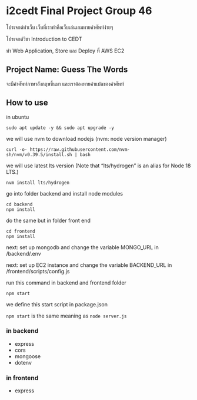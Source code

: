 # i2cedt Final Project Group 46
<p>โปรเจกต์ทำเว็บ เว็บที่เราทำคือเว็บเล่นเกมทายคำศัพท์ง่ายๆ</p>
<p>โปรเจกต์วิชา Introduction to CEDT</p>
<p>ทำ Web Application, Store และ Deploy ที่ AWS EC2</p>

## Project Name: Guess The Words
<p>จะมีคำศัพท์ภาษาอังกฤษขึ้นมา และเราต้องทายคำแปลของคำศัพท์</p>

## How to use
in ubuntu

```
sudo apt update -y && sudo apt upgrade -y
```

we will use nvm to download nodejs (nvm: node version manager)

```
curl -o- https://raw.githubusercontent.com/nvm-sh/nvm/v0.39.5/install.sh | bash
```

we will use latest lts version  (Note that “lts/hydrogen” is an alias for Node 18 LTS.)

```
nvm install lts/hydrogen
```

go into folder backend and install node modules

```
cd backend
npm install
```

do the same but in folder front end

```
cd frontend
npm install
```

next: set up mongodb and change the variable MONGO_URL in /backend/.env

next: set up EC2 instance and change the variable BACKEND_URL in /frontend/scripts/config.js

run this command in backend and frontend folder

```
npm start
```

we define this start script in package.json

`npm start` is the same meaning as `node server.js`

### in backend
- express
- cors
- mongoose
- dotenv

### in frontend
- express
